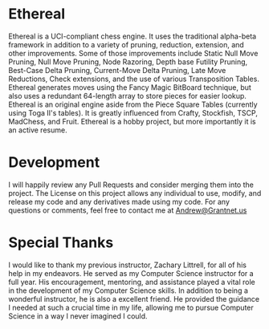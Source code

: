 # Ethereal

Ethereal is a UCI-compliant chess engine. It uses the traditional alpha-beta framework in addition to a variety of pruning, reduction, extension, and other improvements. Some of those improvements include Static Null Move Pruning, Null Move Pruning, Node Razoring, Depth base Futility Pruning, Best-Case Delta Pruning, Current-Move Delta Pruning, Late Move Reductions, Check extensions, and the use of various Transposition Tables. Ethereal generates moves using the Fancy Magic BitBoard technique, but also uses a redundant 64-length array to store pieces for easier lookup. Ethereal is an original engine aside from the Piece Square Tables (currently using Toga II's tables). It is greatly influenced from Crafty, Stockfish, TSCP, MadChess, and Fruit. Ethereal is a hobby project, but more importantly it is an active resume.

# Development

I will happily review any Pull Requests and consider merging them into the project. The License on this project allows any individual to use, modify, and release my code and any derivatives made using my code. For any questions or comments, feel free to contact me at <Andrew@Grantnet.us>

# Special Thanks

I would like to thank my previous instructor, Zachary Littrell, for all of his help in my endeavors. He served as my Computer Science instructor for a full year. His encouragement, mentoring, and assistance played a vital role in the development of my Computer Science skills. In addition to being a wonderful instructor, he is also a excellent friend. He provided the guidance I needed at such a crucial time in my life, allowing me to pursue Computer Science in a way I never imagined I could.


